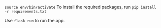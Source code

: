 `source env/bin/activate`
To install the required packages, run `pip install -r requirements.txt`

Use `flask run` to run the app.
